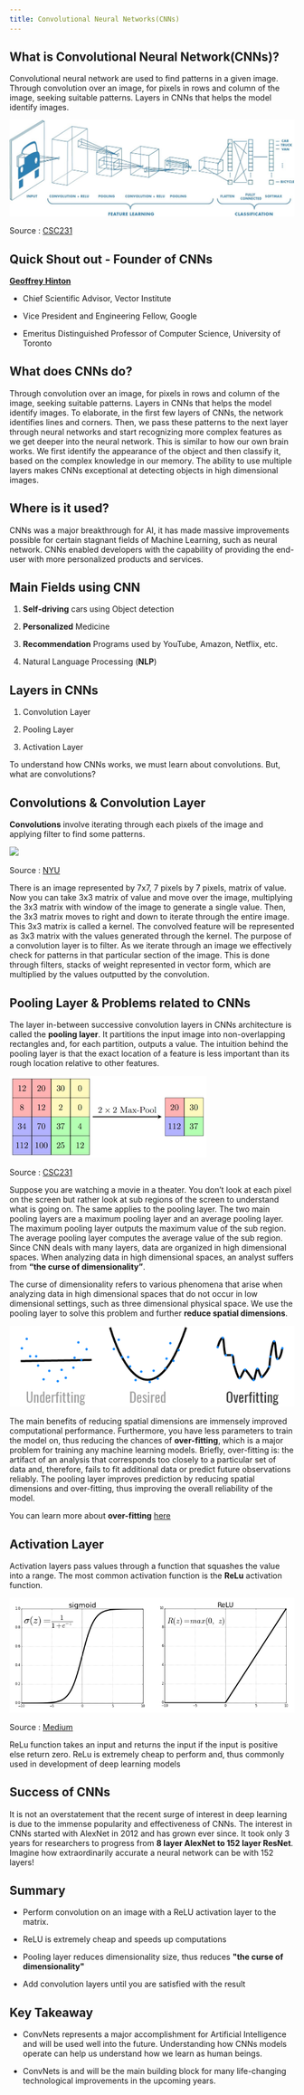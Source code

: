 ```yaml
---
title: Convolutional Neural Networks(CNNs)
---
```


What is Convolutional Neural Network(CNNs)?
----------

Convolutional neural network are used to find patterns in a given image. Through convolution over an image, for pixels in rows and column of the image, seeking suitable patterns. Layers in CNNs that helps the model identify images. 

![](<../images/cnns.jpg>)

Source : [CSC231](http://cs231n.github.io/convolutional-networks/)

Quick Shout out - Founder of CNNs
----------
[**Geoffrey Hinton**](http://www.cs.toronto.edu/~hinton/) 

- Chief Scientific Advisor, Vector Institute 

- Vice President and Engineering Fellow, Google 

- Emeritus Distinguished Professor of Computer Science, University of Toronto 


What does CNNs do?
-------------------

Through convolution over an image, for pixels in rows and column of the image, seeking suitable patterns.
Layers in CNNs that helps the model identify images. To elaborate, in the first few layers of CNNs, the network identifies 
 lines and corners. Then, we pass these patterns to the next layer through neural networks and start recognizing more complex 
 features as we get deeper into the neural network. This is similar to how our own brain works. We first identify the 
 appearance of the object and then classify it, based on the complex knowledge in our memory. The ability to use multiple 
 layers makes CNNs exceptional at detecting objects in high dimensional images.

Where is it used?
-------------------

CNNs was a major breakthrough for AI, it has made massive improvements possible for certain stagnant fields of Machine Learning, such as neural network. CNNs enabled developers with the capability of providing the end-user with more personalized products and services.

## Main Fields using CNN

1) **Self-driving** cars using Object detection

2) **Personalized** Medicine

3) **Recommendation** Programs used by YouTube, Amazon, Netflix, etc.

4) Natural Language Processing (**NLP**)


Layers in CNNs
-------------------
1) Convolution Layer 

2) Pooling Layer

3) Activation Layer 

To understand how CNNs works, we must learn about convolutions. But, what are convolutions? 

Convolutions & Convolution Layer
-------------------

**Convolutions** involve iterating through each pixels of the image and applying filter to find some patterns.

![](<../images/convgif.gif>)

Source : [NYU](https://cs.nyu.edu/~fergus/tutorials/deep_learning_cvpr12/)

There is an image represented by 7x7, 7 pixels by 7 pixels, 
matrix of value. Now you can take 3x3 matrix of value and move over the image, multiplying the 3x3 matrix with window of 
the image to generate a single value. Then, the 3x3 matrix moves to right and down to iterate through the entire image. 
This 3x3 matrix is called a kernel. The convolved feature will be represented as 3x3 matrix with the values generated 
through the kernel. The purpose of a convolution layer is to filter. As we iterate through an image we effectively check 
for patterns in that particular section of the image. This is done through filters, stacks of weight represented in vector 
form, which are multiplied by the values outputted by the convolution.

Pooling Layer & Problems related to CNNs
-------------------
The layer in-between successive convolution layers in CNNs architecture is called the **pooling layer**. It partitions the input 
image into non-overlapping rectangles and, for each partition, outputs a value. The intuition behind the pooling layer is that 
the exact location of a feature is less important than its rough location relative to other features.
 
 ![](<../images/max-pool.png>)
 
 Source : [CSC231](http://cs231n.github.io/convolutional-networks/)
 
 Suppose you are watching a movie in a theater. You don’t look at each pixel on the screen but rather look at sub regions of the screen to understand what 
is going on. The same applies to the pooling layer. The two main pooling layers are a maximum pooling layer and an average pooling 
layer. The maximum pooling layer outputs the maximum value of the sub region. The average pooling layer computes the average value 
of the sub region. Since CNN deals with many layers, data are organized in high dimensional spaces. When analyzing data in high 
dimensional spaces, an analyst suffers from **“the curse of dimensionality”**. 

The curse of dimensionality refers to various phenomena that arise when analyzing data in high dimensional spaces that do not occur 
in low dimensional settings, such as three dimensional 
 physical space. We use the pooling layer to solve this problem and further **reduce spatial dimensions**. 
 
 ![](<../images/overfit.png>)
 
 The main benefits of reducing 
 spatial dimensions are immensely improved computational performance. Furthermore, you have less parameters to train the model on,
  thus reducing the chances of **over-fitting**, which is a major problem for training any machine learning models. Briefly, over-fitting 
  is: the artifact of an analysis that corresponds too closely to a particular set of data and, therefore, fails to fit additional data
   or predict future observations reliably. The pooling layer improves prediction by reducing spatial dimensions and over-fitting, 
   thus improving the overall reliability of the model.
   
   You can learn more about **over-fitting** [here](https://medium.com/predict/what-overfitting-is-and-how-to-fix-it-887da4bf2cba)
   

Activation Layer
-------------------
 Activation layers pass values through a function that squashes the value into a range. 
 The most common activation function is the **ReLu** activation function.
 
  ![](<../images/relu.png>)
  
  Source : [Medium](https://towardsdatascience.com/activation-functions-neural-networks-1cbd9f8d91d6)
  
  ReLu function takes an input and returns the input if the input is positive else return zero. 
  ReLu is extremely cheap to perform and, thus commonly used in development of deep learning models
  
Success of CNNs
-------------------
It is not an overstatement that the recent surge of interest in deep learning is due to the immense popularity and 
effectiveness of CNNs. The interest in CNNs started with AlexNet in 2012 and has grown ever since. 
It took only 3 years for researchers to progress from **8 layer AlexNet to 152 layer ResNet**.
 Imagine how extraordinarily accurate a neural network can be with 152 layers! 

Summary
------------------
-   Perform convolution on an image with a ReLU activation layer to the matrix. 

-   ReLU is extremely cheap and speeds up computations

-   Pooling layer reduces dimensionality size, thus reduces **"the curse of dimensionality"**

-   Add convolution layers until you are satisfied with the result 

Key Takeaway
------------------
-   ConvNets represents a major accomplishment for Artificial Intelligence and will be used well into the future. Understanding how CNNs models operate can help us understand how we learn as human beings.

-   ConvNets is and will be the main building block for many life-changing technological improvements in the upcoming years.






